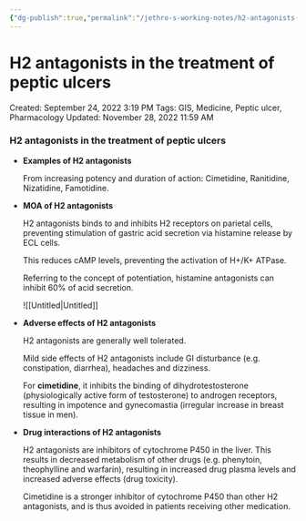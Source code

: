 ```yaml
---
{"dg-publish":true,"permalink":"/jethro-s-working-notes/h2-antagonists-in-the-treatment-of-peptic-ulcers/","dgPassFrontmatter":true}
---
```



# H2 antagonists in the treatment of peptic ulcers

Created: September 24, 2022 3:19 PM
Tags: GIS, Medicine, Peptic ulcer, Pharmacology
Updated: November 28, 2022 11:59 AM

### H2 antagonists in the treatment of peptic ulcers

- **Examples of H2 antagonists**
    
    From increasing potency and duration of action: Cimetidine, Ranitidine, Nizatidine, Famotidine.
    
- **MOA of H2 antagonists**
    
    H2 antagonists binds to and inhibits H2 receptors on parietal cells, preventing stimulation of gastric acid secretion via histamine release by ECL cells.
    
    This reduces cAMP levels, preventing the activation of H+/K+ ATPase.
    
    Referring to the concept of potentiation, histamine antagonists can inhibit 60% of acid secretion.
    
    ![[Untitled\|Untitled]]
    
- **Adverse effects of H2 antagonists**
    
    H2 antagonists are generally well tolerated.
    
    Mild side effects of H2 antagonists include GI disturbance (e.g. constipation, diarrhea), headaches and dizziness.
    
    For **cimetidine**, it inhibits the binding of dihydrotestosterone (physiologically active form of testosterone) to androgen receptors, resulting in impotence and gynecomastia (irregular increase in breast tissue in men).
    
- **Drug interactions of H2 antagonists**
    
    H2 antagonists are inhibitors of cytochrome P450 in the liver. This results in decreased metabolism of other drugs (e.g. phenytoin, theophylline and warfarin), resulting in increased drug plasma levels and increased adverse effects (drug toxicity).
    
    Cimetidine is a stronger inhibitor of cytochrome P450 than other H2 antagonists, and is thus avoided in patients receiving other medication.